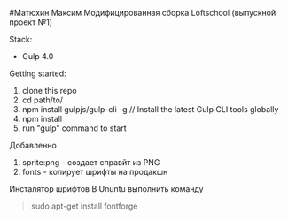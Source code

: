 #Матюхин Максим
Модифицированная сборка Loftschool (выпускной проект №1) 

Stack:
 - Gulp 4.0
 
Getting started:

1. clone this repo
2. cd path/to/
3. npm install gulpjs/gulp-cli -g  // Install the latest Gulp CLI tools globally
4. npm install
6. run "gulp" command to start

Добавленно

1. sprite:png - создает справйт из PNG
2. fonts - копирует шрифты на продакшн

Инсталятор шрифтов
В Ununtu выполнить команду
>sudo apt-get install fontforge